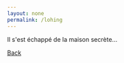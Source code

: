 ```yaml
---
layout: none
permalink: /lohing
---
```

Il s'est échappé de la maison secrète...

[Back](https://1creepertv.github.io/)
